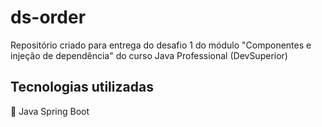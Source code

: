# ds-order
Repositório criado para entrega do desafio 1 do módulo "Componentes e injeção de dependência" do curso Java Professional  (DevSuperior)

## Tecnologias utilizadas
🍃 Java Spring Boot 
